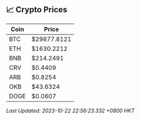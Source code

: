 ## 📈 Crypto Prices

| Coin | Price |
| ---- | ----- |
| BTC | $29877.8121 |
| ETH | $1630.2212 |
| BNB | $214.2491 |
| CRV | $0.4409 |
| ARB | $0.8254 |
| OKB | $43.6324 |
| DOGE | $0.0607 |

_Last Updated: 2023-10-22 22:56:23.332 +0800 HKT_